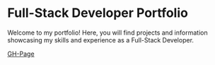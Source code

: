 # Full-Stack Developer Portfolio

Welcome to my portfolio! Here, you will find projects and information showcasing my skills and experience as a Full-Stack Developer.

[GH-Page](https://qurence.github.io/ArtemShyposh/)
